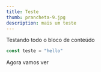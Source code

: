 ```yaml
---
title: Teste
thumb: prancheta-9.jpg
description: mais um teste
---
```

Testando todo o bloco de conteúdo

```javascript
const teste = "hello"
```

Agora vamos ver